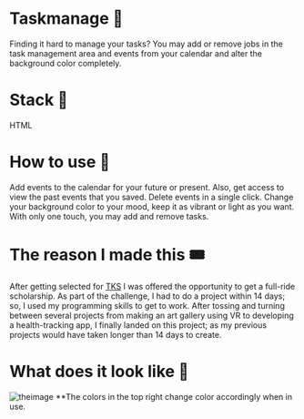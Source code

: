 # Taskmanage 📝
Finding it hard to manage your tasks? You may add or remove jobs in the task management area and events from your calendar and alter the background color completely.
# Stack 🎒
HTML
# How to use 📔
Add events to the calendar for your future or present.
Also, get access to view the past events that you saved. 
Delete events in a single click.
Change your background color to your mood, keep it as vibrant or light as you want.
With only one touch, you may add and remove tasks.
# The reason I made this 🎟
After getting selected for [TKS](https://tks.world/) I was offered the opportunity to get a full-ride scholarship. As part of the challenge, I had to do a project within 14 days; so, I used my programming skills to get to work. After tossing and turning between several projects from making an art gallery using VR to developing a health-tracking app, I finally landed on this project; as my previous projects would have taken longer than 14 days to create.
# What does it look like 📅
![theimage](https://github.com/ARPITA419/Taskmanage/assets/137694513/da64c110-d017-49cc-a20c-9eed2154ac0b)
**The colors in the top right change color accordingly when in use.
